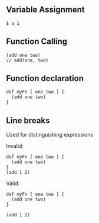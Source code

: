 ## Variable Assignment

```
$ a 1
```

## Function Calling

```
(add one two)
// add(one, two)
```

## Function declaration

```
def myFn [ one two ] {
  (add one two)
}
```

## Line breaks

Used for distinguishing expressions

Invalid:

```
def myFn [ one two ] {
  (add one two)
}
(add 1 2)
```

Valid:

```
def myFn [ one two ] {
  (add one two)
}

(add 1 2)
```